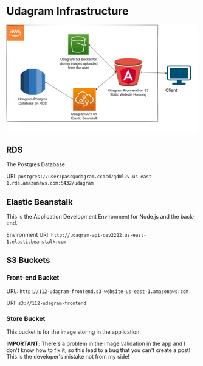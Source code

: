 # Udagram Infrastructure

![app infrastructure](./app-infrastructure.png)

## RDS

The Postgres Database.

URI: `postgres://user:pass@udagram.ccocd7qd0l2v.us-east-1.rds.amazonaws.com:5432/udagram`

## Elastic Beanstalk

This is the Application Development Environment for Node.js and the back-end.

Environment URI: `http://udagram-api-dev2222.us-east-1.elasticbeanstalk.com`

## S3 Buckets

### Front-end Bucket

URL: `http://112-udagram-frontend.s3-website-us-east-1.amazonaws.com`

URI: `s3://112-udagram-frontend`

### Store Bucket

This bucket is for the image storing in the application.

__IMPORTANT__: There's a problem in the image validation in the app and I don't know how to fix it, so this lead to a bug that you can't create a post! This is the developer's mistake not from my side!
